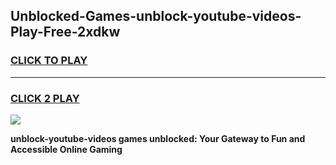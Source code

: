 
## Unblocked-Games-unblock-youtube-videos-Play-Free-2xdkw
<h3>
<a href="https://premium76.site?title=unblock-youtube-videos&ref=23A">CLICK TO PLAY</a></h3>
<hr>

<h3>
<a href="https://premium76.site?title=unblock-youtube-videos&ref=23A">CLICK 2 PLAY</a>
  
</h3>

<a href="https://premium76.site?title=unblock-youtube-videos&ref=23A"><img src="https://clearcache.store/games.png"></a>


**unblock-youtube-videos games unblocked: Your Gateway to Fun and Accessible Online Gaming**
